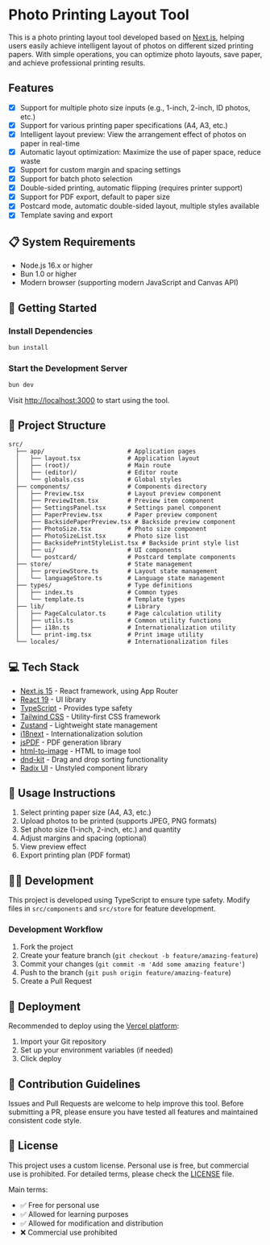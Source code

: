 # Photo Printing Layout Tool

This is a photo printing layout tool developed based on [Next.js](https://nextjs.org), helping users easily achieve intelligent layout of photos on different sized printing papers. With simple operations, you can optimize photo layouts, save paper, and achieve professional printing results.

## Features

- [x] Support for multiple photo size inputs (e.g., 1-inch, 2-inch, ID photos, etc.)
- [x] Support for various printing paper specifications (A4, A3, etc.)
- [x] Intelligent layout preview: View the arrangement effect of photos on paper in real-time
- [x] Automatic layout optimization: Maximize the use of paper space, reduce waste
- [x] Support for custom margin and spacing settings
- [x] Support for batch photo selection
- [x] Double-sided printing, automatic flipping (requires printer support)
- [x] Support for PDF export, default to paper size
- [x] Postcard mode, automatic double-sided layout, multiple styles available
- [x] Template saving and export

## 📋 System Requirements

- Node.js 16.x or higher
- Bun 1.0 or higher
- Modern browser (supporting modern JavaScript and Canvas API)

## 🚀 Getting Started

### Install Dependencies

```bash
bun install
```

### Start the Development Server

```bash
bun dev
```

Visit [http://localhost:3000](http://localhost:3000) to start using the tool.

## 📁 Project Structure

```
src/
  ├── app/                       # Application pages
  │   ├── layout.tsx             # Application layout
  │   ├── (root)/                # Main route
  │   ├── (editor)/              # Editor route
  │   └── globals.css            # Global styles
  ├── components/                # Components directory
  │   ├── Preview.tsx            # Layout preview component
  │   ├── PreviewItem.tsx        # Preview item component
  │   ├── SettingsPanel.tsx      # Settings panel component
  │   ├── PaperPreview.tsx       # Paper preview component
  │   ├── BacksidePaperPreview.tsx # Backside preview component
  │   ├── PhotoSize.tsx          # Photo size component
  │   ├── PhotoSizeList.tsx      # Photo size list
  │   ├── BacksidePrintStyleList.tsx # Backside print style list
  │   ├── ui/                    # UI components
  │   └── postcard/              # Postcard template components
  ├── store/                     # State management
  │   ├── previewStore.ts        # Layout state management
  │   └── languageStore.ts       # Language state management
  ├── types/                     # Type definitions
  │   ├── index.ts               # Common types
  │   └── template.ts            # Template types
  ├── lib/                       # Library
  │   ├── PageCalculator.ts      # Page calculation utility
  │   ├── utils.ts               # Common utility functions
  │   ├── i18n.ts                # Internationalization utility
  │   └── print-img.tsx          # Print image utility
  └── locales/                   # Internationalization files
```

## 💻 Tech Stack

- [Next.js 15](https://nextjs.org/) - React framework, using App Router
- [React 19](https://react.dev/) - UI library
- [TypeScript](https://www.typescriptlang.org/) - Provides type safety
- [Tailwind CSS](https://tailwindcss.com/) - Utility-first CSS framework
- [Zustand](https://github.com/pmndrs/zustand) - Lightweight state management
- [i18next](https://www.i18next.com/) - Internationalization solution
- [jsPDF](https://github.com/parallax/jsPDF) - PDF generation library
- [html-to-image](https://github.com/bubkoo/html-to-image) - HTML to image tool
- [dnd-kit](https://dndkit.com/) - Drag and drop sorting functionality
- [Radix UI](https://www.radix-ui.com/) - Unstyled component library

## 📝 Usage Instructions

1. Select printing paper size (A4, A3, etc.)
2. Upload photos to be printed (supports JPEG, PNG formats)
3. Set photo size (1-inch, 2-inch, etc.) and quantity
4. Adjust margins and spacing (optional)
5. View preview effect
6. Export printing plan (PDF format)

## 👨‍💻 Development

This project is developed using TypeScript to ensure type safety. Modify files in `src/components` and `src/store` for feature development.

### Development Workflow

1. Fork the project
2. Create your feature branch (`git checkout -b feature/amazing-feature`)
3. Commit your changes (`git commit -m 'Add some amazing feature'`)
4. Push to the branch (`git push origin feature/amazing-feature`)
5. Create a Pull Request

## 🚀 Deployment

Recommended to deploy using the [Vercel platform](https://vercel.com/new):

1. Import your Git repository
2. Set up your environment variables (if needed)
3. Click deploy

## 🤝 Contribution Guidelines

Issues and Pull Requests are welcome to help improve this tool. Before submitting a PR, please ensure you have tested all features and maintained consistent code style.

## 📄 License

This project uses a custom license. Personal use is free, but commercial use is prohibited. For detailed terms, please check the [LICENSE](./LICENSE) file.

Main terms:

- ✅ Free for personal use
- ✅ Allowed for learning purposes
- ✅ Allowed for modification and distribution
- ❌ Commercial use prohibited

